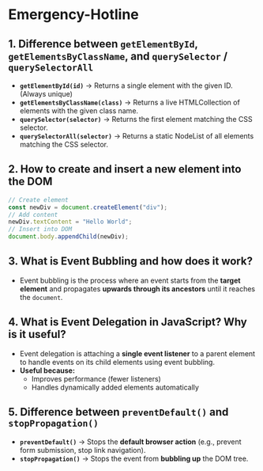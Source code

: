 # Emergency-Hotline

## 1. Difference between `getElementById`, `getElementsByClassName`, and `querySelector` / `querySelectorAll`

- **`getElementById(id)`** → Returns a single element with the given ID. (Always unique)
- **`getElementsByClassName(class)`** → Returns a live HTMLCollection of elements with the given class name.
- **`querySelector(selector)`** → Returns the first element matching the CSS selector.
- **`querySelectorAll(selector)`** → Returns a static NodeList of all elements matching the CSS selector.

## 2. How to create and insert a new element into the DOM

```js
// Create element
const newDiv = document.createElement("div");
// Add content
newDiv.textContent = "Hello World";
// Insert into DOM
document.body.appendChild(newDiv);
```

## 3. What is Event Bubbling and how does it work?

- Event bubbling is the process where an event starts from the **target element** and propagates **upwards through its ancestors** until it reaches the `document`.

## 4. What is Event Delegation in JavaScript? Why is it useful?

- Event delegation is attaching a **single event listener** to a parent element to handle events on its child elements using event bubbling.
- **Useful because:**
  - Improves performance (fewer listeners)
  - Handles dynamically added elements automatically

## 5. Difference between `preventDefault()` and `stopPropagation()`

- **`preventDefault()`** → Stops the **default browser action** (e.g., prevent form submission, stop link navigation).
- **`stopPropagation()`** → Stops the event from **bubbling up** the DOM tree.

